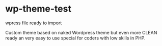 # wp-theme-test
wpress file ready to import


Custom theme based on naked Wordpress theme but even more CLEAN ready an very easy to use special for coders with low skills in PHP.
